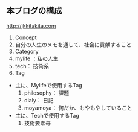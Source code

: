 ## 本ブログの構成

http://jkkitakita.com

1. Concept
  1. 自分の人生のメモを通して、社会に貢献すること
2. Category
  1. mylife ：私の人生
  2. tech： 技術系
3. Tag
  - 主に、Mylifeで使用するTag
    1. philosophy： 課題
    2. dialy： 日記
    3. moyamoya： 何だか、もやもやしていること
  - 主に、Techで使用するTag
    1. 技術要素毎
